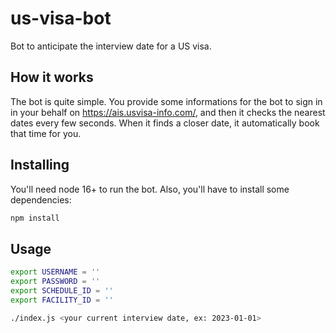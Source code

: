 # us-visa-bot
Bot to anticipate the interview date for a US visa.

## How it works

The bot is quite simple. You provide some informations for the bot to sign in in your behalf on https://ais.usvisa-info.com/, and then
it checks the nearest dates every few seconds. When it finds a closer date, it automatically book that time for you.

## Installing

You'll need node 16+ to run the bot. Also, you'll have to install some dependencies:

```sh
npm install
```

## Usage

```sh
export USERNAME = ''
export PASSWORD = ''
export SCHEDULE_ID = ''
export FACILITY_ID = ''

./index.js <your current interview date, ex: 2023-01-01>
```

